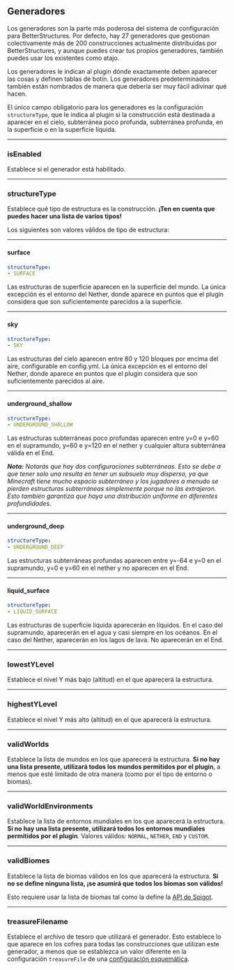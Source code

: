 ## Generadores

Los generadores son la parte más poderosa del sistema de configuración para BetterStructures. Por defecto, hay 27
generadores que gestionan colectivamente más de 200 construcciones actualmente distribuidas por BetterStructures, y
aunque puedes crear tus propios generadores, también puedes usar los existentes como atajo.

Los generadores le indican al plugin dónde exactamente deben aparecer las cosas y definen tablas de botín. Los
generadores predeterminados también están nombrados de manera que debería ser muy fácil adivinar qué hacen.

El único campo obligatorio para los generadores es la configuración `structureType`, que le indica al plugin si la
construcción está destinada a aparecer en el cielo, subterránea poco profunda, subterránea profunda, en la superficie o
en la superficie líquida.

***

### isEnabled

Establece si el generador está habilitado.

***

### structureType

Establece qué tipo de estructura es la construcción. **¡Ten en cuenta que puedes hacer una lista de varios tipos!**

Los siguientes son valores válidos de tipo de estructura:

***

#### surface

```yml
structureType:
- SURFACE
```

Las estructuras de superficie aparecen en la superficie del mundo. La única excepción es el entorno del Nether, donde
aparece en puntos que el plugin considera que son suficientemente parecidos a la superficie.

***

#### sky

```yml
structureType:
- SKY
```

Las estructuras del cielo aparecen entre 80 y 120 bloques por encima del aire, configurable en config.yml. La única
excepción es el entorno del Nether, donde aparece en puntos que el plugin considera que son suficientemente parecidos al
aire.

***

#### underground_shallow

```yml
structureType:
- UNDERGROUND_SHALLOW
```

Las estructuras subterráneas poco profundas aparecen entre y=0 e y=60 en el supramundo, y=60 e y=120 en el nether y
cualquier altura subterránea válida en el End.

_**Nota:** Notarás que hay dos configuraciones subterráneas. Esto se debe a que tener solo una resulta en tener un
subsuelo muy disperso, ya que Minecraft tiene mucho espacio subterráneo y los jugadores a menudo se pierden estructuras
subterráneas simplemente porque no las extrajeron. Esto también garantiza que haya una distribución uniforme en
diferentes profundidades._

***

#### underground_deep

```yml
structureType:
- UNDERGROUND_DEEP
```

Las estructuras subterráneas profundas aparecen entre y=-64 e y=0 en el supramundo, y=0 e y=60 en el nether y no aparecen en el End.

***

#### liquid_surface

```yml
structureType:
- LIQUID_SURFACE
```

Las estructuras de superficie líquida aparecerán en líquidos. En el caso del supramundo, aparecerán en el agua y casi siempre en los océanos. En el caso del Nether, aparecerán en los lagos de lava. No aparecerán en el End.

***

### lowestYLevel

Establece el nivel Y más bajo (altitud) en el que aparecerá la estructura.

***

### highestYLevel

Establece el nivel Y más alto (altitud) en el que aparecerá la estructura.

***

### validWorlds

Establece la lista de mundos en los que aparecerá la estructura. **Si no hay una lista presente, utilizará todos los
mundos permitidos por el plugin**, a menos que esté limitado de otra manera (como por el tipo de entorno o biomas).

***

### validWorldEnvironments

Establece la lista de entornos mundiales en los que aparecerá la estructura. **Si no hay una lista presente, utilizará todos los entornos mundiales permitidos por el plugin**. Valores válidos: `NORMAL`, `NETHER`, `END` y `CUSTOM`.

***

### validBiomes

Establece la lista de biomas válidos en los que aparecerá la estructura. **Si no se define ninguna lista, ¡se asumirá
que todos los biomas son válidos!**

Esto requiere usar la lista de biomas tal como la define
la [API de Spigot](https://hub.spigotmc.org/javadocs/spigot/org/bukkit/block/Biome.html).

***

### treasureFilename

Establece el archivo de tesoro que utilizará el generador. Esto establece lo que aparece en los cofres para todas las
construcciones que utilizan este generador, a menos que se establezca un valor diferente en la
configuración `treasureFile` de
una [configuración esquemática]($language$/betterstructures/creating_structures.md&section=treasurefile).
